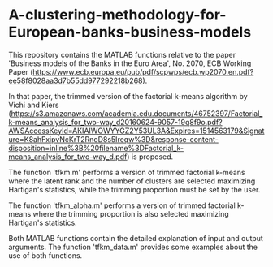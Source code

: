 # A-clustering-methodology-for-European-banks-business-models
This repository contains the MATLAB functions relative to the paper 'Business models of the Banks in the Euro Area', No. 2070, ECB Working Paper (https://www.ecb.europa.eu/pub/pdf/scpwps/ecb.wp2070.en.pdf?ee58f8028aa3d7b55dd977292218b268). 

In that paper, the trimmed version of the factorial k-means algorithm by Vichi and Kiers (https://s3.amazonaws.com/academia.edu.documents/46752397/Factorial_k-means_analysis_for_two-way_d20160624-9057-19q8f9o.pdf?AWSAccessKeyId=AKIAIWOWYYGZ2Y53UL3A&Expires=1514563179&Signature=K8ahFxipvNcKrT2RnoD8s5Ireqw%3D&response-content-disposition=inline%3B%20filename%3DFactorial_k-means_analysis_for_two-way_d.pdf) is proposed.

The function 'tfkm.m' performs a version of trimmed factorial k-means where the latent rank and the number of clusters are selected maximizing Hartigan's statistics, while the trimming proportion must be set by the user.

The function 'tfkm_alpha.m' performs a version of trimmed factorial k-means where the trimming proportion is also selected maximizing Hartigan's statistics. 

Both MATLAB functions contain the detailed explanation of input and output arguments.
The function 'tfkm_data.m' provides some examples about the use of both functions.
